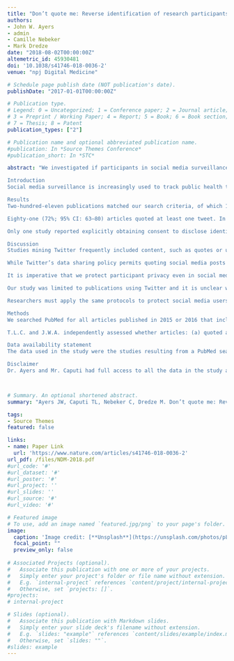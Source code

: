 ```yaml
---
title: "Don’t quote me: Reverse identification of research participants in social media studies"
authors:
- John W. Ayers
- admin
- Camille Nebeker 
- Mark Dredze
date: "2018-08-02T00:00:00Z"
altemetric_id: 45930481
doi: '10.1038/s41746-018-0036-2'
venue: "npj Digital Medicine"

# Schedule page publish date (NOT publication's date). 
publishDate: "2017-01-01T00:00:00Z"

# Publication type.
# Legend: 0 = Uncategorized; 1 = Conference paper; 2 = Journal article;
# 3 = Preprint / Working Paper; 4 = Report; 5 = Book; 6 = Book section;
# 7 = Thesis; 8 = Patent 
publication_types: ["2"]

# Publication name and optional abbreviated publication name. 
#publication: In *Source Themes Conference*
#publication_short: In *STC*

abstract: "We investigated if participants in social media surveillance studies could be reverse identified by reviewing all articles published on PubMed in 2015 or 2016 with the words “Twitter” and either “read,” “coded,” or “content” in the title or abstract. Seventy-two percent (95% CI: 63–80) of articles quoted at least one participant’s tweet and searching for the quoted content led to the participant 84% (95% CI: 74–91) of the time. Twenty-one percent (95% CI: 13–29) of articles disclosed a participant’s Twitter username thereby making the participant immediately identifiable. Only one article reported obtaining consent to disclose identifying information and institutional review board (IRB) involvement was mentioned in only 40% (95% CI: 31–50) of articles, of which 17% (95% CI: 10–25) received IRB-approval and 23% (95% CI:16–32) were deemed exempt. Biomedical publications are routinely including identifiable information by quoting tweets or revealing usernames which, in turn, violates ICMJE ethical standards governing scientific ethics, even though said content is scientifically unnecessary. We propose that authors convey aggregate findings without revealing participants’ identities, editors refuse to publish reports that reveal a participant’s identity, and IRBs attend to these privacy issues when reviewing studies involving social media data. These strategies together will ensure participants are protected going forward.

Introduction
Social media surveillance is increasingly used to track public health trends because it can reveal what the public is thinking or doing based on the content of their public posts.1,2 Potential ethical issues exist in the use of such data.3,4,5,6,7,8 One overlooked issue is the inclusion of direct quotes or usernames of social media users in academic publications. When preserved this way, the quoted material can potentially be linked back to the originating account and inferentially the account owner. Given the resulting privacy implications, we investigated how common these practices are in the medical literature and whether participants could be reverse identified.

Results
Two-hundred-eleven publications matched our search criteria, of which 115 focused on population health or surveillance. Three publications could not be accessed because the link was broken or we could not eclipse the journal’s paywall, leaving a corpus of 112 papers for analysis.

Eighty-one (72%; 95% CI: 63–80) articles quoted at least one tweet. In 68 (61%; 95% CI: 51–70) of these, we identified at least one quoted account holder, representing 84% (95% CI: 74–91) of articles with quoted tweets. Twenty-three (21%; 95% CI: 13–29) disclosed a participant’s Twitter username and in all cases the participant was reverse identified.

Only one study reported explicitly obtaining consent to disclose identifying information. IRB or ethical review was mentioned in 45 (40%; 95% CI: 31–50) studies, of which 19 (17%, 95% CI: 10–25) received IRB-approval, and 26 (23%, 95% CI:16–32) were deemed exempt.

Discussion
Studies mining Twitter frequently included content, such as quotes or usernames, that could be traced back to the original poster; nearly all without consent and most occurring outside IRB review.

While Twitter’s data sharing policy permits quoting social media posts or disclosing usernames, in the academic literature this is a violation of the International Committee of Medical Journal Editors (ICMJE) ethics standards. The ICMJE states “identifying information…should not be published in written descriptions, photographs, or pedigrees unless the information is essential for scientific purposes and the [participant] gives written informed consent for publication” after reviewing the manuscript prior to publication.9 Disregarding these guidelines, authors and editors are authorizing the exposure of potentially identifiable information that could be linked to medical diagnoses, drug use, or other sensitive topics.

It is imperative that we protect participant privacy even in social media studies. First, privacy settings are set by the account owner who may post sensitive information and then later delete or make their post private. There are documented cases of people compromising their job, college admission, or relationships when their postings were rebroadcast on other media channels.10 Publication in the biomedical literature is permanent and removes control from the poster. Second, revealing the identity of a participant adds no scientific value given all the studies we reviewed aimed to make population (not individual) inferences. Sharing a username or quoting their content is immaterial to the aims of these studies.

Our study was limited to publications using Twitter and it is unclear whether works using other social media data also expose participants. This paper is designed to be an exploratory rather than systematic review, and so there is a chance we missed articles in our search strategy that may have fit our inclusion criteria (however, the 115 articles we analyzed were sufficient to capture the scale of the problem). Regarding IRB involvement, it is possible that authors obtained appropriate IRB review but did not explicitly describe the details in their manuscript.

Researchers must apply the same protocols to protect social media users as they do for any other study participant. We propose that authors convey aggregate findings without revealing participants’ identities, editors refuse to publish reports that potentially reveal a participant’s identity unless it is scientifically necessary and informed consent is obtained, and IRBs attend to these privacy issues when reviewing studies involving social media data. These strategies together will ensure the identity of participants are protected going forward.

Methods
We searched PubMed for all articles published in 2015 or 2016 that included the words “Twitter” and “read,” “coded,” or “content” in the title or abstract. Researchers typically describe observational analyses as “content analyses” or “coded Twitter postings,” meaning our search should return articles focused on mining Twitter data. Articles primarily about population health were then selected for inclusion. Excluded articles were surveys using Twitter as a sampling frame, experimental studies testing marketing strategies on Twitter, and editorials.

T.L.C. and J.W.A. independently assessed whether articles: (a) quoted a tweet, (b) included a participant’s twitter username, (c) if any disclosed participant was reverse identifiable, (d) if consent for revealing a participant was obtained, (e) if institutional review board (IRB)-review was mentioned, and (f) if IRB-approval/exemption was given. The authors discussed coding discrepancies until reaching agreement on all labels. Frequencies for each outcome along with binomial confidence intervals were computed using R Ver. 3.4.1. Given our data was the published literature, we did not seek IRB review.

Data availability statement
The data used in the study were the studies resulting from a PubMed search. A listing of articles and our final coding of the studies are available upon request.

Disclaimer
Dr. Ayers and Mr. Caputi had full access to all the data in the study and take responsibility for the integrity of the data and the accuracy of the data analysis."



# Summary. An optional shortened abstract.
summary: "Ayers JW, Caputi TL, Nebeker C, Dredze M. Don’t quote me: Reverse identification of research participants in social media studies. npj Digital Medicine. 2018 Aug 2;1(1):30."

tags:
- Source Themes
featured: false

links:
- name: Paper Link
  url: 'https://www.nature.com/articles/s41746-018-0036-2'
url_pdf: /files/NDM-2018.pdf
#url_code: '#'
#url_dataset: '#'
#url_poster: '#'
#url_project: ''
#url_slides: ''
#url_source: '#'
#url_video: '#'

# Featured image
# To use, add an image named `featured.jpg/png` to your page's folder. 
image:
  caption: 'Image credit: [**Unsplash**](https://unsplash.com/photos/pLCdAaMFLTE)'
  focal_point: ""
  preview_only: false
 
# Associated Projects (optional).
#   Associate this publication with one or more of your projects.
#   Simply enter your project's folder or file name without extension.
#   E.g. `internal-project` references `content/project/internal-project/index.md`.
#   Otherwise, set `projects: []`.
#projects:
# internal-project

# Slides (optional).
#   Associate this publication with Markdown slides.
#   Simply enter your slide deck's filename without extension.
#   E.g. `slides: "example"` references `content/slides/example/index.md`.
#   Otherwise, set `slides: ""`.
#slides: example
---
```

